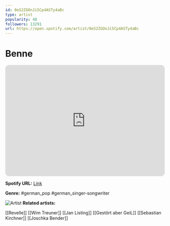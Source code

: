 ```yaml
---
id: 0eS2ZGOnJi5Cp4ASTy4aBc
type: artist
popularity: 48
followers: 13291
url: https://open.spotify.com/artist/0eS2ZGOnJi5Cp4ASTy4aBc
---
```

# Benne

<iframe style="border-radius:12px" src="https://open.spotify.com/embed/artist/0eS2ZGOnJi5Cp4ASTy4aBc" width="100%" height="352" frameBorder="0" allowfullscreen="" allow="autoplay; clipboard-write; encrypted-media; fullscreen; picture-in-picture" loading="lazy"></iframe>

**Spotify URL:** [Link](https://open.spotify.com/artist/0eS2ZGOnJi5Cp4ASTy4aBc)

**Genre:**  #german_pop #german_singer-songwriter

![Artist](https://i.scdn.co/image/ab6761610000e5ebda96296174d9d01096d0a418)
**Related artists:**

[[Revelle]]
[[Wim Treuner]]
[[Jan Listing]]
[[Gestört aber GeiL]]
[[Sebastian Kirchner]]
[[Joschka Bender]]
